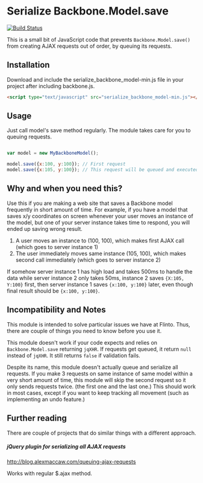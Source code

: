 # Serialize Backbone.Model.save
[![Build Status](https://travis-ci.org/flinto/serialize_backbone_model.png)](https://travis-ci.org/flinto/serialize_backbone_model)

This is a small bit of JavaScript code that prevents `Backbone.Model.save()` from creating AJAX requests out of order, by queuing its requests.

## Installation

Download and include the serialize_backbone_model-min.js file in your project after including backbone.js.

```html
<script type="text/javascript" src="serialize_backbone_model-min.js"></script>
```

## Usage

Just call model's save method regularly. The module takes care for you to queuing requests.

```javascript

var model = new MyBackboneModel();

model.save({x:100, y:100}); // First request
model.save({x:105, y:100}); // This request will be queued and executed after the first request finishes

```

## Why and when you need this?

Use this if you are making a web site that saves a Backbone model frequently in short amount of time. For example, if you have a model that saves x/y coordinates on screen whenever your user moves an instance of the model, but one of your server instance takes time to respond, you will ended up saving wrong result.

1. A user moves an instance to (100, 100), which makes first AJAX call (which goes to server instance 1)
1. The user immediately moves same instance (105, 100), which makes second call immediately (which goes to server instance 2)

If somehow server instance 1 has high load and takes 500ms to handle the data while server instance 2 only takes 50ms, instance 2 saves `{X:105, Y:100}` first, then server instance 1 saves `{x:100, y:100}` later, even though final result should be `{x:100, y:100}`.

## Incompatibility and Notes

This module is intended to solve particular issues we have at Flinto. Thus, there are couple of things you need to know before you use it.

This module doesn't work if your code expects and relies on `Backbone.Model.save` returning `jqXHR`. If requests get queued, it return `null` instead of `jqXHR`. It still returns `false` if validation fails.

Despite its name, this module doesn't actually queue and serialize all requests. If you make 3 requests on same instance of same model within a very short amount of time, this module will skip the second request so it only sends requests twice. (the first one and the last one.) This should work in most cases, except if you want to keep tracking all movement (such as implementing an undo feature.)

## Further reading

There are couple of projects that do similar things with a different approach.

##### jQuery plugin for serializing all AJAX requests
  http://blog.alexmaccaw.com/queuing-ajax-requests

Works with regular $.ajax method.



